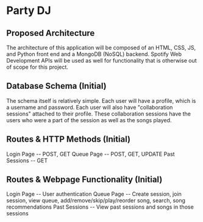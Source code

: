 # Party DJ

## Proposed Architecture
The architecture of this application will be composed of an HTML, CSS, JS, and Python front end and a MongoDB (NoSQL) backend.
Spotify Web Development APIs will be used as well for functionality that is otherwise out of scope for this project.

## Database Schema (Initial)
The schema itself is relatively simple. Each user will have a profile, which is a username and password. Each user will also have "collaboration sessions" attached to their profile. 
These collaboration sessions have the users who were a part of the session as well as the songs played.

## Routes & HTTP Methods (Initial)
Login Page -- POST, GET
Queue Page -- POST, GET, UPDATE
Past Sessions -- GET

## Routes & Webpage Functionality (Initial)
Login Page -- User authentication
Queue Page -- Create session, join session, view queue, add/remove/skip/play/reorder song, search, song recommendations
Past Sessions -- View past sessions and songs in those sessions
